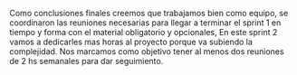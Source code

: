 Como conclusiones finales creemos que trabajamos bien como equipo, se coordinaron las reuniones necesarias para llegar a terminar el sprint 1 en tiempo y forma con el material obligatorio y opcionales,
En este sprint 2 vamos a dedicarles mas horas al proyecto porque va subiendo la complejidad.
Nos marcamos como objetivo tener al menos dos reuniones de 2 hs semanales para dar seguimiento.
